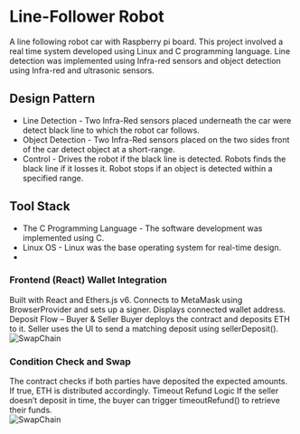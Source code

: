 # Line-Follower Robot
A line following robot car with Raspberry pi board. This project involved a real time system developed using Linux and C programming language. Line detection was implemented using Infra-red sensors and object detection using Infra-red and ultrasonic sensors. 
 
## Design Pattern
* Line Detection - Two Infra-Red sensors placed underneath the car were  detect black line to which the robot car follows. 
* Object Detection - Two Infra-Red sensors placed on the two sides front of the car  detect object at a short-range.
* Control - Drives the robot if  the  black  line is detected. Robots finds the black line if it losses it. Robot stops if an object is detected within a specified range.

## Tool Stack
* The C Programming Language - The software development was implemented  using C.
* Linux OS - Linux was the base operating system for real-time design.
* 

### Frontend (React) Wallet Integration
Built with React and Ethers.js v6.
Connects to MetaMask using BrowserProvider and sets up a signer.
Displays connected wallet address.
Deposit Flow – Buyer & Seller
Buyer deploys the contract and deposits ETH to it.
Seller uses the UI  to send a matching deposit using sellerDeposit().
![SwapChain](shots/Capture1.PNG)

### Condition Check and Swap
The contract checks if both parties have deposited the expected amounts.
If true, ETH is distributed accordingly.
Timeout Refund Logic
If the seller doesn’t deposit in time, the buyer can trigger timeoutRefund() to retrieve their funds.<br>
![SwapChain](shots/Capture4.PNG)

